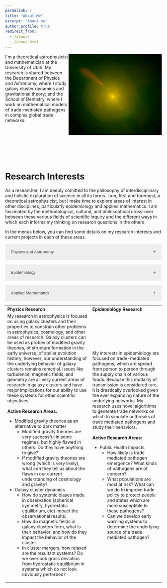 ```yaml
---
permalink: /
title: "About Me"
excerpt: "About me"
author_profile: true
redirect_from: 
  - /about/
  - /about.html
---
```

<style>
.accordion {
  background-color: #eee;
  color: #444;
  cursor: pointer;
  padding: 18px;
  width: 100%;
  text-align: left;
  border: none;
  outline: none;
  transition: 0.4s;
}

/* Add a background color to the button if it is clicked on (add the .active class with JS), and when you move the mouse over it (hover) */
.active, .accordion:hover {
  background-color: #ccc;
}

/* Style the accordion panel. Note: hidden by default */
.panel {
  padding: 0 18px;
  background-color: white;
  display: none;
  overflow: hidden;
}
.accordion:after {
  content: '\02795'; /* Unicode character for "plus" sign (+) */
  font-size: 13px;
  color: #777;
  float: right;
  margin-left: 5px;
}

.active:after {
  content: "\2796"; /* Unicode character for "minus" sign (-) */
}
</style>

<script>
var acc = document.getElementsByClassName("accordion");
var i;

for (i = 0; i < acc.length; i++) {
  acc[i].addEventListener("click", function() {
    this.classList.toggle("active");
    var panel = this.nextElementSibling;
    if (panel.style.maxHeight) {
      panel.style.maxHeight = null;
    } else {
      panel.style.maxHeight = panel.scrollHeight + "px";
    }
  });
}
</script>


<div class="container">
  <div class="image">
    <img src="../images/dm-cover-image.png" alt="Coma Cluster Image" width=300 style="float:right"/>
  </div>
  <div class="text">
    <p>
   I'm a theoretical astrophysicist and mathematician at the University of Utah. My research is shared between the Department of Physics
and Astronomy, where I study galaxy cluster dynamics and gravitational theory; and the School of Dentistry, where I work on mathematical models
of trade-mediated pathogens in complex global trade networks. 
  </p>
  </div>
</div>
<br>
<br>
<br>
<br>
<br>
<br>


Research Interests
==================

As a researcher, I am deeply comitted to the philosophy of interdisciplinary and holistic exploration of science in all its
forms. I am, first and foremost, a theoretical astrophysicist, but I make time to explore areas of interest in other disciplines, particularly
epidemiology and applied mathematics. I am fascinated by the methodological, cultural, and philosophical cross-over between
these various fields of scientific inquiry and the different ways in which each informs my thinking on research questions in the others.

In the menus below, you can find some details on my research interests and current projects in each of these areas.

<button class="accordion">Physics and Astronomy</button>
<div class="panel">
  <p>Lorem ipsum...</p>
</div>

<button class="accordion">Epidemiology</button>
<div class="panel">
  <p>Lorem ipsum...</p>
</div>

<button class="accordion">Applied Mathematics</button>
<div class="panel">
  <p>Lorem ipsum...</p>
</div>




<div align="center">
    <table >
     <tr>
        <td><b>Physics Research</b></td>
        <td><b>Epidemiology Research</b></td>
     </tr>
     <tr>
<td>
My research in astrophysics is focused on using galaxy clusters and their properties to constrain other problems in
astrophysics, cosmology, and other areas of research. Galaxy clusters can be used as probes of modified gravity theories, of structure formation
in the early universe, of stellar evolution history; however, our understanding of the underlying behavior of galaxy clusters remains remedial. Issues like turbulence, magnetic fields, and geometry are all 
very current areas of research in galaxy clusters and have major implications for our ability to use these systems for other scientific objectives.<br>
<br>
<b>Active Research Areas:</b><br>
<ul>
<li>Modified gravity theories as an alternative to dark matter
<ul>
<li>
Modified gravity theories are very successful in some regimes, but highly flawed in others. Do they have anything to give?
</li>
<li>
If modified gravity theories are wrong (which is very likely), what <i>can</i> they tell us about the flaws in our current understanding of cosmology and gravity?
</li>
</ul>
</li>
<li>
Galaxy cluster dynamics
<ul>
<li>
How do systemic biases made in observation (spherical symmetry, hydrostatic equilibrium, etc) impact the observational results.
</li>
<li>
How do magnetic fields in galaxy clusters form, what is their behavior, and how do they impact the behavior of the cluster.
</li>
<li>
In cluster mergers, how relaxed are the resultant systems? Do we overlook gross deviation from hydrostatic equilibrium in systems which do
not look obviously perterbed?
</li>
</ul>
</li>
</ul>
</td>
<td>
My interests in epidemiology are focused on trade-mediated pathogens, which are spread from person to person through the 
supply chain of various foods. Because this modality of transmission is considered rare, it is drastically overlooked given the ever
expanding nature of the underlying networks. My research uses novel algorithms to generate trade networks on which to simulate 
outbreaks of trade mediated pathogens and study their behaviors.
<br>
<br>
<b>Active Research Areas:</b><br>
<ul>
<li> Public Health Impacts
<ul>
<li>
How likely is trade mediated pathogen emergence? What kinds of pathogens are of concern?
</li>
<li>
What populations are most at risk? What can we do to improve trade policy to protect people and states which are more susceptible
to these pathogens?
</li>
<li>
Can we develop early warning systems to determine the underlying source of a trade mediated pathogen?
</li>
</ul>
</li>

</ul>
</td>
     </tr>
    </table>
    </div>